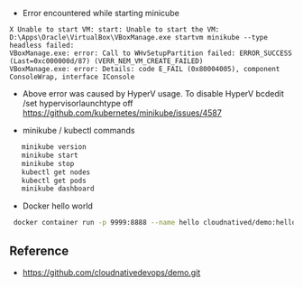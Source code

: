  * Error encountered while starting minicube
 ```pre
 X Unable to start VM: start: Unable to start the VM: D:\Apps\Oracle\VirtualBox\VBoxManage.exe startvm minikube --type headless failed:
VBoxManage.exe: error: Call to WHvSetupPartition failed: ERROR_SUCCESS (Last=0xc000000d/87) (VERR_NEM_VM_CREATE_FAILED)
VBoxManage.exe: error: Details: code E_FAIL (0x80004005), component ConsoleWrap, interface IConsole
 ```
 * Above error was caused by HyperV usage. To disable HyperV 
 bcdedit /set hypervisorlaunchtype off
 https://github.com/kubernetes/minikube/issues/4587


 * minikube / kubectl commands
 ```bash
    minikube version
    minikube start
    minikube stop
    kubectl get nodes
    kubectl get pods
    minikube dashboard
 ```

 * Docker hello world
 ```bash
  docker container run -p 9999:8888 --name hello cloudnatived/demo:hello
 ```

 ## Reference
 * https://github.com/cloudnativedevops/demo.git